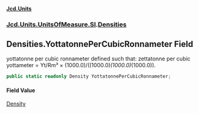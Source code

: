 #### [Jcd.Units](index.md 'index')

### [Jcd.Units.UnitsOfMeasure.SI](Jcd.Units.UnitsOfMeasure.SI.md 'Jcd.Units.UnitsOfMeasure.SI').[Densities](Densities.md 'Jcd.Units.UnitsOfMeasure.SI.Densities')

## Densities.YottatonnePerCubicRonnameter Field

yottatonne per cubic ronnameter defined such that: zettatonne per cubic yottameter = Yt/Rm³ ×
(1000.0)/((1000.0)*(1000.0)*(1000.0)).

```csharp
public static readonly Density YottatonnePerCubicRonnameter;
```

#### Field Value

[Density](Density.md 'Jcd.Units.UnitTypes.Density')